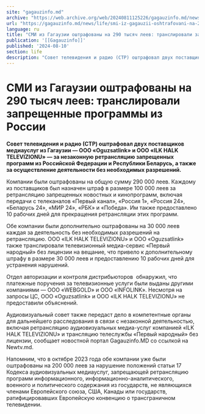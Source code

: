 ```yaml
---
site: "gagauzinfo.md"
archive: "https://web.archive.org/web/20240811125226/gagauzinfo.md/news/life/smi-iz-gagauzii-oshtrafovani-na-290-tisyach-leev-translirovali-zapreschennie-programmi-iz-rossii"
url: "https://gagauzinfo.md/news/life/smi-iz-gagauzii-oshtrafovani-na-290-tisyach-leev-translirovali-zapreschennie-programmi-iz-rossii"
language: ru
title: "СМИ из Гагаузии оштрафованы на 290 тысяч леев: транслировали запрещенные программы из России"
publication: '[[Gagauzinfo]]'
published: '2024-08-10'
section: life
description: "Совет телевидения и радио (СТР) оштрафовал двух поставщиков медиауслуг из Гагаузии — ООО «Oguzsatlink» и ООО «ILK HALK TELEVIZIONU» — за незаконную ретрансляцию запрещенных программ из Российской Федерации и Республики Беларусь, а также за осуществление деятельности без необходимых разрешений."
---
```


# СМИ из Гагаузии оштрафованы на 290 тысяч леев: транслировали запрещенные программы из России

**Совет телевидения и радио (СТР) оштрафовал двух поставщиков  медиауслуг из Гагаузии — ООО «Oguzsatlink» и ООО «ILK HALK TELEVIZIONU» — за незаконную ретрансляцию запрещенных программ из Российской Федерации и Республики Беларусь, а также за осуществление деятельности без необходимых разрешений.**

Компании были оштрафованы на общую сумму 290 000 леев. Каждому из поставщиков был назначен штраф в размере 100 000 леев за ретрансляцию запрещенных новостных и кинопрограмм, включая передачи с телеканалов «Первый канал», «Россия 1», «Россия 24», «Беларусь 24», «МИР 24», «РБК» и «Победа». Им также предоставлено 10 рабочих дней для прекращения ретрансляции этих программ.

Обе компании были дополнительно оштрафованы на 30 000 леев каждая за деятельность без необходимых разрешений на ретрансляцию. ООО «ILK HALK TELEVIZIONU» и ООО «Oguzsatlink» также транслировали телевизионный медиа-сервис «Первый народный» без лицензии на вещание, что привело к дополнительному штрафу в размере 30 000 леев и предоставлению 10 рабочих дней для устранения нарушений.

Отдел авторизации и контроля дистрибьюторов  обнаружил, что платежные поручения за телевизионные услуги были выданы другими компаниями — ООО «WEBGOLD» и ООО «INFOLINK». Несмотря на запросы ЦС, ООО «Oguzsatlink» и ООО «ILK HALK TELEVIZIONU» не предоставили объяснений.

Аудиовизуальный совет также передаст дело в компетентные органы для дальнейшего расследования в связи с незаконной деятельностью, включая ретрансляцию аудиовизуальных медиа-услуг компанией «ILK HALK TELEVIZIONU» и трансляцию телеслужбы «Первый народный» без лицензии, сообщает новостной портал Gagauzinfo.MD со ссылкой на Newtv.md.

Напомним, что в октябре 2023 года обе компании уже были оштрафованы на 200 000 леев за нарушение положений статьи 17 Кодекса аудиовизуальных медиауслуг, запрещающей ретрансляцию программ информационного, информационно-аналитического, военного и политического содержания из государств, не являющихся членами Европейского союза, США, Канады или государств, ратифицировавших Европейскую конвенцию о трансграничном телевидении.